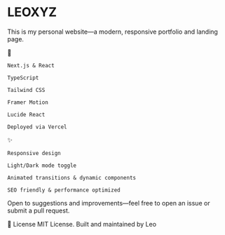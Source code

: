 # LEOXYZ

This is my personal website—a modern, responsive portfolio and landing page.

🔧 

    Next.js & React

    TypeScript

    Tailwind CSS

    Framer Motion

    Lucide React

    Deployed via Vercel

✨ 

    Responsive design

    Light/Dark mode toggle

    Animated transitions & dynamic components

    SEO friendly & performance optimized

Open to suggestions and improvements—feel free to open an issue or submit a pull request.

📄 License
MIT License.
Built and maintained by Leo
